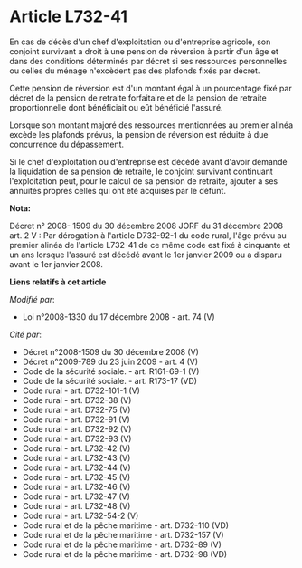 # Article L732-41

En cas de décès d'un chef d'exploitation ou d'entreprise agricole, son conjoint survivant a droit à une pension de réversion
à partir d'un âge et dans des conditions déterminés par décret si ses ressources personnelles ou celles du ménage n'excèdent
pas des plafonds fixés par décret.

Cette pension de réversion est d'un montant égal à un pourcentage fixé par décret de la pension de retraite forfaitaire et de
la pension de retraite proportionnelle dont bénéficiait ou eût bénéficié l'assuré.

Lorsque son montant majoré des ressources mentionnées au premier alinéa excède les plafonds prévus, la pension de réversion
est réduite à due concurrence du dépassement.

Si le chef d'exploitation ou d'entreprise est décédé avant d'avoir demandé la liquidation de sa pension de retraite, le
conjoint survivant continuant l'exploitation peut, pour le calcul de sa pension de retraite, ajouter à ses annuités propres
celles qui ont été acquises par le défunt.

**Nota:**

Décret n° 2008- 1509 du 30 décembre 2008 JORF du 31 décembre 2008 art. 2 V : Par dérogation à l'article D732-92-1 du code
rural, l'âge prévu au premier alinéa de l'article L732-41 de ce même code est fixé à cinquante et un ans lorsque l'assuré est
décédé avant le 1er janvier 2009 ou a disparu avant le 1er janvier 2008.

**Liens relatifs à cet article**

_Modifié par_:

  - Loi n°2008-1330 du 17 décembre 2008 - art. 74 (V)

_Cité par_:

  - Décret n°2008-1509 du 30 décembre 2008 (V)
  - Décret n°2009-789 du 23 juin 2009 - art. 4 (V)
  - Code de la sécurité sociale. - art. R161-69-1 (V)
  - Code de la sécurité sociale. - art. R173-17 (VD)
  - Code rural - art. D732-101-1 (V)
  - Code rural - art. D732-38 (V)
  - Code rural - art. D732-75 (V)
  - Code rural - art. D732-91 (V)
  - Code rural - art. D732-92 (V)
  - Code rural - art. D732-93 (V)
  - Code rural - art. L732-42 (V)
  - Code rural - art. L732-43 (V)
  - Code rural - art. L732-44 (V)
  - Code rural - art. L732-45 (V)
  - Code rural - art. L732-46 (V)
  - Code rural - art. L732-47 (V)
  - Code rural - art. L732-48 (V)
  - Code rural - art. L732-54-2 (V)
  - Code rural et de la pêche maritime - art. D732-110 (VD)
  - Code rural et de la pêche maritime - art. D732-157 (V)
  - Code rural et de la pêche maritime - art. D732-89 (V)
  - Code rural et de la pêche maritime - art. D732-98 (VD)
